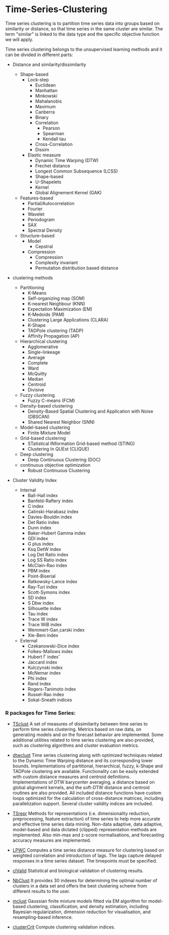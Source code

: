 # Time-Series-Clustering

Time series clustering is to partition time series data into groups based on similarity or distance, so that time series in the same cluster are similar. The term "similar" is linked to the data type and the specific objective function we will apply.

Time series clustering belongs to the unsupervised learning methods and it can be divided in different parts:

- Distance and similarity/dissimilarity
  - Shape-based
    - Lock-step
      - Euclidean
      - Manhattan
      - Minkowski
      - Mahalanobis
      - Maximum
      - Canberra
      - Binary
      - Correlation
        - Pearson
        - Spearman
        - Kendall tau
      - Cross-Correlation
      - Dissim
    - Elastic measure
      - Dynamic Time Warping (DTW)
      - Frechet distance
      - Longest Common Subsequence (LCSS)
      - Shape-based
      - U-Shapelets
      - Kernel
      - Global Alignement Kernel (GAK)
  - Features-based
    - Partial/Autocorrelation
    - Fourier
    - Wavelet
    - Periodogram
    - SAX
    - Spectral Density
  - Structure-based
    - Model
      - Cepstral
    - Compression
      - Compression
      - Complexity invariant
      - Permutation distribution based distance
      
    
- clustering methods
  - Partitioning
    - K-Means
    - Self-organizing map (SOM)
    - K-nearest Neighbour (KNN)
    - Expectation Maximization (EM)
    - K-Medoids (PAM)
    - Clustering Large Applications (CLARA)
    - K-Shape
    - TADPole clustering (TADP)
    - Affinity Propagation (AP)
  - Hierarchical clustering
    - Agglomerative
     - Single-linkeage
     - Average
     - Complete
     - Ward
     - McQuitty
     - Median
     - Centroid
    - Divisive
  - Fuzzy clustering
    - Fuzzy C-means (FCM)
  - Density-based clustering
    - Density-Based Spatial Clustering and Application with Noise (DBSCAN)
    - Shared Nearest Neighbor (SNN)
  - Model-based clustering
    - Finite Mixture Model
  - Grid-based clustering
    - STatistical INformation Grid-based method (STING)
    - Clustering In QUEst (CLIQUE)
  - Deep clustering
    - Deep Continuous Clustering (DOC)
  - continuous objective optimization
    - Robust Continuous Clustering
 
 - Cluster Validity Index
    - Internal
      - Ball-Hall index
      - Banfeld-Raftery index
      - C index
      - Calinski-Harabasz index
      - Davies-Bouldin index
      - Det Ratio index
      - Dunn index
      - Baker-Hubert Gamma index
      - GDI index
      - G plus index
      - Ksq DetW index
      - Log Det Ratio index
      - Log SS Ratio index
      - McClain-Rao index
      - PBM index
      - Point-Biserial
      - Ratkowsky-Lance index
      - Ray-Turi index
      - Scott-Symons index
      - SD index
      - S Dbw index
      - Silhouette index
      - Tau index
      - Trace W index
      - Trace WiB index
      - Wemmert-Gan¸carski index
      - Xie-Beni index
    - External
      - Czekanowski-Dice index
      - Folkes-Mallows index
      - Hubert Γ indexˆ
      - Jaccard index
      - Kulczynski index
      - McNemar index
      - Phi index
      - Rand index
      - Rogers-Tanimoto index
      - Russel-Rao index
      - Sokal-Sneath indices
    
### R packages for Time Series:
  
  - [TSclust](https://cran.r-project.org/web/packages/TSclust/index.html) A set of measures of dissimilarity between time series to perform time series clustering. Metrics based on raw data, on generating models and on the forecast behavior are implemented. Some additional utilities related to time series clustering are also provided, such as clustering algorithms and cluster evaluation metrics.
 
  - [dtwclust](https://cran.r-project.org/web/packages/dtwclust/index.html) Time series clustering along with optimized techniques related to the Dynamic Time Warping distance and its corresponding lower bounds. Implementations of partitional, hierarchical, fuzzy, k-Shape and TADPole clustering are available. Functionality can be easily extended with custom distance measures and centroid definitions. Implementations of DTW barycenter averaging, a distance based on global alignment kernels, and the soft-DTW distance and centroid routines are also provided. All included distance functions have custom loops optimized for the calculation of cross-distance matrices, including parallelization support. Several cluster validity indices are included.
  
  - [TSrepr](https://cran.r-project.org/web/packages/TSrepr/index.html) Methods for representations (i.e. dimensionality reduction, preprocessing, feature extraction) of time series to help more accurate and effective time series data mining. Non-data adaptive, data adaptive, model-based and data dictated (clipped) representation methods are implemented. Also min-max and z-score normalisations, and forecasting accuracy measures are implemented.
  
  - [LPWC](https://cran.r-project.org/web/packages/LPWC/index.html) Computes a time series distance measure for clustering based on weighted correlation and introduction of lags. The lags capture delayed responses in a time series dataset. The timepoints must be specified.
  
  - [clValid](https://cran.r-project.org/web/packages/clValid/index.html) Statistical and biological validation of clustering results.
  
  - [NbClust](https://cran.r-project.org/web/packages/NbClust/index.html) It provides 30 indexes for determining the optimal number of clusters in a data set and offers the best clustering scheme from different results to the user.
  
  - [mclust](https://cran.r-project.org/web/packages/mclust/index.html) Gaussian finite mixture models fitted via EM algorithm for model-based clustering, classification, and density estimation, including Bayesian regularization, dimension reduction for visualisation, and resampling-based inference.
  
  - [clusterCrit](https://cran.r-project.org/web/packages/clusterCrit/index.html) Compute clustering validation indices. 
